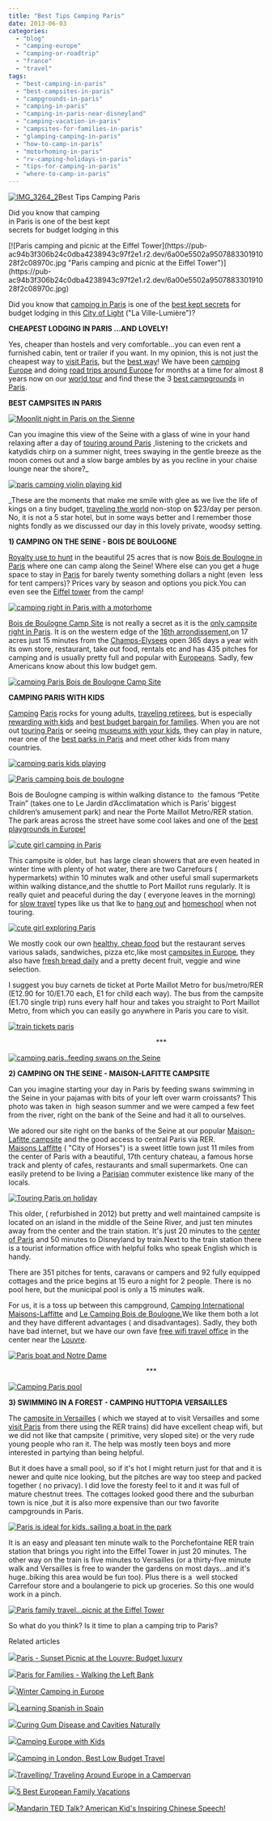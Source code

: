 ```yaml
---
title: "Best Tips Camping Paris"
date: 2013-06-03
categories: 
  - "blog"
  - "camping-europe"
  - "camping-or-roadtrip"
  - "france"
  - "travel"
tags: 
  - "best-camping-in-paris"
  - "best-campsites-in-paris"
  - "campgrounds-in-paris"
  - "camping-in-paris"
  - "camping-in-paris-near-disneyland"
  - "camping-vacation-in-paris"
  - "campsites-for-families-in-paris"
  - "glamping-camping-in-paris"
  - "how-to-camp-in-paris"
  - "motorhoming-in-paris"
  - "rv-camping-holidays-in-paris"
  - "tips-for-camping-in-paris"
  - "where-to-camp-in-paris"
---
```


[![IMG_3264_2](https://pub-ac94b3f306b24c0dba4238943c97f2e1.r2.dev/6a00e5502a950788330191028f2a4d970c.jpg "IMG_3264_2")](https://pub-ac94b3f306b24c0dba4238943c97f2e1.r2.dev/6a00e5502a950788330191028f2a4d970c.jpg)Best Tips Camping Paris  
  
Did you know that camping  
in Paris is one of the best kept  
secrets for budget lodging in this

<!--more--> [![Paris camping and picnic at the Eiffel Tower](https://pub-ac94b3f306b24c0dba4238943c97f2e1.r2.dev/6a00e5502a950788330191028f2c08970c.jpg "Paris camping and picnic at the Eiffel Tower")](https://pub-ac94b3f306b24c0dba4238943c97f2e1.r2.dev/6a00e5502a950788330191028f2c08970c.jpg)  
  
Did you know that [camping in Paris](http://soultravelers3new.local/2006/09/a-day-of-rest-r.html "Camping in Paris") is one of the [best kept secrets](http://soultravelers3new.local/2010/01/our-3-best-kept-family-travel-secrets-adventure-4-years-on-the-road-meme-family-travel-around-the-wo.html "best kept secrets for europe travel") for budget lodging in this [City of Light](http://soultravelers3new.local/2011/08/paris-travel-with-kids.html "Paris with kids") ("La Ville-Lumière")?  
  
**CHEAPEST LODGING IN PARIS ...AND LOVELY!**  
  
Yes, cheaper than hostels and very comfortable...you can even rent a furnished cabin, tent or trailer if you want. In my opinion, this is not just the cheapest way to [visit Paris](http://soultravelers3new.local/2011/07/family-travel-paris-notre-dame-photo.html "visit paris"), but the [best way](http://soultravelers3new.local/2008/05/top-10-family-t.html "Best family travel tips")! We have been [camping Europe](http://soultravelers3new.local/camping-europe/ "camping europe") and doing [road trips around Europe](http://soultravelers3new.local/2012/07/travelling-traveling-around-europe-in-a-campervan.html#more "road trips around Europe") for months at a time for almost 8 years now on our [world tour](http://soultravelers3new.local/2009/04/how-to-travel-the-world-as-a-digital-nomad-family.html "how to travel the world with a family") and find these the 3 [best campgrounds](http://soultravelers3new.local/2010/05/camping-europe-in-a-motorhome-rv-5-best-sites-roadtrip-europe-family-travel-budget-best-price.html "best campgrounds in Europe") in [Paris](http://soultravelers3new.local/2011/04/paris-france-travel-guide-by-mozart.html "Paris travel guide").  
  
**BEST CAMPSITES IN PARIS**  
  
  
[![Moonlit night in Paris on the Sienne](https://pub-ac94b3f306b24c0dba4238943c97f2e1.r2.dev/6a00e5502a95078833019102db904f970c.jpg "Moonlit night in Paris on the Sienne")](https://pub-ac94b3f306b24c0dba4238943c97f2e1.r2.dev/6a00e5502a95078833019102db904f970c.jpg)  
  
Can you imagine this view of the Seine with a glass of wine in your hand relaxing after a day of [touring around Paris](http://soultravelers3new.local/2011/03/-family-travel-paris-france-louvre-photo.html "touring around Paris - family travel") ,listening to the crickets and katydids chirp on a summer night, trees swaying in the gentle breeze as the moon comes out and a slow barge ambles by as you recline in your chaise lounge near the shore?_  
  
[![paris camping violin playing kid](https://pub-ac94b3f306b24c0dba4238943c97f2e1.r2.dev/6a00e5502a95078833019102e3d3e5970c.png "paris camping violin playing kid")](https://pub-ac94b3f306b24c0dba4238943c97f2e1.r2.dev/6a00e5502a95078833019102e3d3e5970c.png)  
  
  
_These are the moments that make me smile with glee as we live the life of kings on a tiny budget, [traveling the world](http://soultravelers3new.local/2008/06/how-to-do-exten.html "traveling around the world -how to do extended travel") non-stop on $23/day per person. No, it is not a 5 star hotel, but in some ways better and I remember those nights fondly as we discussed our day in this lovely private, woodsy setting.  
  
**1) CAMPING ON THE SEINE - BOIS DE BOULOGNE**  
  
[Royalty use to hunt](http://en.wikipedia.org/wiki/Bois_de_Boulogne "bois de boulogne history paris") in the beautiful 25 acres that is now [Bois de Boulogne in Paris](http://soultravelers3new.local/2006/09/paris-bois-de-b.html "camping bois de boulogne") where one can camp along the Seine! Where else can you get a huge space to stay in [Paris](http://soultravelers3new.local/2012/09/is-paris-for-lovers-.html "visiting Paris") for barely twenty something dollars a night (even  less for tent campers)? Prices vary by season and options you pick.You can even see the [Eiffel tower](http://soultravelers3new.local/2010/10/celebrating-in-paris-eiffel-tower-family-travel-adventures-abroad-birthdays-weddings-and-anniversari.html "Eiffel  Tower travel paris") from the camp!  
  
[![camping right in Paris with a motorhome](https://pub-ac94b3f306b24c0dba4238943c97f2e1.r2.dev/6a00e5502a95078833019102db9661970c.jpg "camping right in Paris with a motorhome")](https://pub-ac94b3f306b24c0dba4238943c97f2e1.r2.dev/6a00e5502a95078833019102db9661970c.jpg)  
  
[Bois de Boulogne Camp Site](http://www.paris-tourisme.com/campsite/ "camping Paris") is not really a secret as it is the [only campsite right in Paris](http://soultravelers3new.local/2006/10/irish-girls-inv.html "campsite in Paris "). It is on the western edge of the [16th arrondissement](http://en.wikipedia.org/wiki/16th_arrondissement_of_Paris "16th arrondissement of Paris"),on 17 acres just 15 minutes from the [Champs-Elysees](http://soultravelers3new.local/2006/09/sun-arc-de-triu.html "Champs-Elysees for Paris travelers") open 365 days a year with its own store, restaurant, take out food, rentals etc and has 435 pitches for camping and is usually pretty full and popular with [Europeans](http://soultravelers3new.local/2011/09/international-kids-water-fun-european-style.html "European camping with kids"). Sadly, few Americans know about this low budget gem.  
  
[![camping Paris  Bois de Boulogne Camp Site ](https://pub-ac94b3f306b24c0dba4238943c97f2e1.r2.dev/6a00e5502a95078833019102e37c96970c.png "camping Paris  Bois de Boulogne Camp Site ")](https://pub-ac94b3f306b24c0dba4238943c97f2e1.r2.dev/6a00e5502a95078833019102e37c96970c.png)  
  
  
**CAMPING PARIS WITH KIDS**  
  
[Camping](http://soultravelers3new.local/2010/08/camping-europe-with-kids-free-kids-clubs-family-friendly-international-travel-tips.html "Camping with kids and kids clubs in Europe") [Paris](http://soultravelers3new.local/2013/02/eating-in-paris.html "Paris travel") rocks for young adults, [traveling retirees](http://soultravelers3new.local/2010/06/early-retirement-perpetual-travel-radical-early-retirement-with-kids-rtw-family-travel-multiyear.html "retirement travel"), but is especially [rewarding with kids](http://soultravelers3new.local/2006/09/mozarts-6th-at.html "Paris travel with kids") and [best budget bargain for families](http://soultravelers3new.local/2012/05/paris-for-families-walking-the-left-bank.html "Paris for families on a budget"). When you are not out [touring Paris](http://soultravelers3new.local/2013/03/la-samaritaine-paris-architecture.html "touring paris architecture") or seeing [museums with your kids](http://soultravelers3new.local/2010/08/10-tips-for-travel-tours-museums-with-kids-family-friendly-travel-advice-information-help-education.html "best tips for museums with kids"), they can play in nature, near one of the [best parks in Paris](http://soultravelers3new.local/2012/08/best-paris-parks-gardens-and-fountains.html "best parks in Paris") and meet other kids from many countries.  
  
[![camping paris kids playing](https://pub-ac94b3f306b24c0dba4238943c97f2e1.r2.dev/6a00e5502a9507883301901ce98e3e970b.png "camping paris kids playing")](https://pub-ac94b3f306b24c0dba4238943c97f2e1.r2.dev/6a00e5502a9507883301901ce98e3e970b.png)  
  
[![Paris camping bois de boulogne ](https://pub-ac94b3f306b24c0dba4238943c97f2e1.r2.dev/6a00e5502a9507883301901ce98fcb970b.png "Paris camping bois de boulogne ")](https://pub-ac94b3f306b24c0dba4238943c97f2e1.r2.dev/6a00e5502a9507883301901ce98fcb970b.png)  
  
Bois de Boulogne camping is within walking distance to  the famous “Petite Train” (takes one to Le Jardin d’Acclimatation which is Paris’ biggest children’s amusement park) and near the Porte Maillot Metro/RER station. The park areas across the street have some cool lakes and one of the [best playgrounds in Europe!](http://soultravelers3new.local/2009/07/-best-playground-in-europe-guggenheim-in-bilbao-spain-more.html "best playgrounds in Europe")  
  
[![cute girl camping in Paris](https://pub-ac94b3f306b24c0dba4238943c97f2e1.r2.dev/6a00e5502a950788330192aaabd404970d.png "cute girl camping in Paris")](https://pub-ac94b3f306b24c0dba4238943c97f2e1.r2.dev/6a00e5502a950788330192aaabd404970d.png)  
  
This campsite is older, but  has large clean showers that are even heated in winter time with plenty of hot water, there are two Carrefours ( hypermarkets) within 10 minutes walk and other useful small supermarkets within walking distance,and the shuttle to Port Maillot runs regularly. It is really quiet and peaceful during the day ( everyone leaves in the morning)  for [slow travel](http://soultravelers3new.local/2011/11/slow-travel.html "slow travel") types like us that lke to [hang out](http://soultravelers3new.local/2006/09/a-day-of-rest-r.html "hang out and travel") and [homeschool](http://soultravelers3new.local/2010/04/family-travel-homeschool-education-global-students-lifestyle-design-location-independent-4hww-around.html "homeschool and travel") when not touring.  
  
[![cute girl exploring Paris](https://pub-ac94b3f306b24c0dba4238943c97f2e1.r2.dev/6a00e5502a950788330192aaabe2ca970d.jpg "cute girl exploring Paris")](https://pub-ac94b3f306b24c0dba4238943c97f2e1.r2.dev/6a00e5502a950788330192aaabe2ca970d.jpg)  
  
  
We mostly cook our own [healthy, cheap food](http://soultravelers3new.local/2008/09/how-to-eat-heal.html "how to eat healthy cheap food in Europe") but the restaurant serves various salads, sandwiches, pizza etc,like most [campsites in Europe](http://soultravelers3new.local/2011/12/rv-in-europe-road-trip-europe-camping-european-style.html "campsites in Europe"), they also have [fresh bread daily](http://soultravelers3new.local/2011/10/european-foodie-delights-freshly-baked.html "fresh bread europe bakery") and a pretty decent fruit, veggie and wine selection.  
  
I suggest you buy carnets de ticket at Porte Maillot Metro for bus/metro/RER (E12.90 for 10/E1.70 each, E1 for child each way). The bus from the campsite (E1.70 single trip) runs every half hour and takes you straight to Port Maillot Metro, from which you can easily go anywhere in Paris you care to visit.  
  
[![train tickets paris](https://pub-ac94b3f306b24c0dba4238943c97f2e1.r2.dev/6a00e5502a950788330192aaabff99970d.png "train tickets paris")](https://pub-ac94b3f306b24c0dba4238943c97f2e1.r2.dev/6a00e5502a950788330192aaabff99970d.png)  
  
                                                                          \*\*\*  
  
[![camping paris..feeding swans on the Seine](https://pub-ac94b3f306b24c0dba4238943c97f2e1.r2.dev/6a00e5502a9507883301901ce5796d970b.jpg "camping paris..feeding swans on the Seine")](https://pub-ac94b3f306b24c0dba4238943c97f2e1.r2.dev/6a00e5502a9507883301901ce5796d970b.jpg)  
  
  
**2) CAMPING ON THE SEINE - MAISON-LAFITTE CAMPSITE**  
  
Can you imagine starting your day in Paris by feeding swans swimming in the Seine in your pajamas with bits of your left over warm croissants? This photo was taken in  high season summer and we were camped a few feet from the river, right on the bank of the Seine and had it all to ourselves.  
  
We adored our site right on the banks of the Seine at our popular [Maison-Lafitte campsite](http://www.tripadvisor.ie/Hotel_Review-g187147-d296034-Reviews-Camping_International_de_Maisons_Laffitte-Paris_Ile_de_France.html) and the good access to central Paris via RER.  
[Maisons Laffitte](http://en.wikipedia.org/wiki/Maisons-Laffitte "maison-Lafitte france") ( "City of Horses") is a sweet little town just 11 miles from the center of Paris with a beautiful, 17th century chateau, a famous horse track and plenty of cafes, restaurants and small supermarkets. One can easily pretend to be living a [Parisian](http://soultravelers3new.local/2012/07/paris-chic-street-style-.html "parisian chic") commuter existence like many of the locals.  
  
[![Touring Paris on holiday](https://pub-ac94b3f306b24c0dba4238943c97f2e1.r2.dev/6a00e5502a95078833019102e54a30970c.jpg "Touring Paris on holiday")](https://pub-ac94b3f306b24c0dba4238943c97f2e1.r2.dev/6a00e5502a95078833019102e54a30970c.jpg)  
  
  
This older, ( refurbished in 2012) but pretty and well maintained campsite is located on an island in the middle of the Seine River, and just ten minutes  away from the center and the train station. It's just 20 minutes to the [center of Paris](http://soultravelers3new.local/2006/09/madeline-linea.html "paris travel with kids") and 50 minutes to Disneyland by train.Next to the train station there is a tourist information office with helpful folks who speak English which is handy.  
  
There are 351 pitches for tents, caravans or campers and 92 fully equipped cottages and the price begins at 15 euro a night for 2 people. There is no pool here, but the municipal pool is only a 15 minutes walk.  
  
For us, it is a toss up between this campground, [Camping International Maisons-Laffitte](http://www.sandaya.fr/web/EN/campings/France/Paris/Maisons-Laffitte/Overview.htm "camping maisons-laffitte") and [Le Camping Bois de Boulogne.](http://www.paris-tourisme.com/campsite/ "camping paris")We like them both a lot and they have different advantages ( and disadvantages). Sadly, they both have bad internet, but we have our own fave [free wifi travel office](http://soultravelers3new.local/2010/10/free-wifi-travel-office-paris-digital-nomad-technomad-minimalist-workshift-mobile-work-on-the-road.html "free wifi paris travel office") in the center near the [Louvre](http://soultravelers3new.local/2012/11/paris-sunset-picnic-at-the-louvre-budget-luxury.html "louvre picnic").  
  
[![Paris boat and Notre Dame](https://pub-ac94b3f306b24c0dba4238943c97f2e1.r2.dev/6a00e5502a9507883301901ced97a1970b.jpg "Paris boat and Notre Dame")](https://pub-ac94b3f306b24c0dba4238943c97f2e1.r2.dev/6a00e5502a9507883301901ced97a1970b.jpg)  
  
                                                                     \*\*\*  
  
  
[![Camping Paris pool](https://pub-ac94b3f306b24c0dba4238943c97f2e1.r2.dev/6a00e5502a9507883301901ced9963970b.jpg "Camping Paris pool")](https://pub-ac94b3f306b24c0dba4238943c97f2e1.r2.dev/6a00e5502a9507883301901ced9963970b.jpg)  
  
**3) SWIMMING IN A FOREST - CAMPING HUTTOPIA VERSAILLES**  
  
The [campsite in Versailles](http://www.huttopia.com/srt/huttopia/flb/translatabled/show;jsessionid=30D9553CBA2D73380A7CFA63E778529E?location.id:=1617&user.huttopia.lang:=null) ( which we stayed at to visit Versailles and some [visit Paris](http://soultravelers3new.local/2011/11/dramatic-paris.html "Paris holiday") from there using the RER trains) did have excellent cheap wifi, but we did not like that campsite ( primitive, very sloped site) or the very rude young people who ran it. The help was mostly teen boys and more interested in partying than being helpful.  
  
But it does have a small pool, so if it's hot I might return just for that and it is newer and quite nice looking, but the pitches are way too steep and packed together ( no privacy). I did love the foresty feel to it and it was full of mature chestnut trees. The cottages looked good there and the suburban town is nice ,but it is also more expensive than our two favorite campgrounds in Paris.  
  
[![Paris is ideal for kids..sailing a boat in the park](https://pub-ac94b3f306b24c0dba4238943c97f2e1.r2.dev/6a00e5502a9507883301901cef5b95970b.jpg "Paris is ideal for kids..sailing a boat in the park")](https://pub-ac94b3f306b24c0dba4238943c97f2e1.r2.dev/6a00e5502a9507883301901cef5b95970b.jpg)  
  
  
It is an easy and pleasant ten minute walk to the Porchefontaine RER train station that brings you right into the Eiffel Tower in just 20 minutes. The other way on the train is five minutes to Versailles (or a thirty-five minute walk and Versailles is free to wander the gardens on most days...and it's huge..biking this area would be fun too). Plus there is a  well stocked Carrefour store and a boulangerie to pick up groceries. So this one would work in a pinch.  
  
[![Paris family travel...picnic at the Eiffel Tower](https://pub-ac94b3f306b24c0dba4238943c97f2e1.r2.dev/6a00e5502a9507883301901cef6b37970b.jpg "Paris family travel...picnic at the Eiffel Tower")](https://pub-ac94b3f306b24c0dba4238943c97f2e1.r2.dev/6a00e5502a9507883301901cef6b37970b.jpg)  
  
So what do you think? Is it time to plan a camping trip to Paris?  

Related articles

[![](http://i.zemanta.com/123496699_80_80.jpg)](http://soultravelers3new.local/2012/11/paris-sunset-picnic-at-the-louvre-budget-luxury.html)[Paris - Sunset Picnic at the Louvre: Budget luxury](http://soultravelers3new.local/2012/11/paris-sunset-picnic-at-the-louvre-budget-luxury.html)

[![](http://i.zemanta.com/88253261_80_80.jpg)](http://soultravelers3new.local/2012/05/paris-for-families-walking-the-left-bank.html)[Paris for Families - Walking the Left Bank](http://soultravelers3new.local/2012/05/paris-for-families-walking-the-left-bank.html)

[![](http://i.zemanta.com/146676524_80_80.jpg)](http://soultravelers3new.local/2013/02/winter-camping-in-europe.html)[Winter Camping in Europe](http://soultravelers3new.local/2013/02/winter-camping-in-europe.html)

[![](http://i.zemanta.com/168450990_80_80.jpg)](http://soultravelers3new.local/2013/05/learning-spanish-in-spain.html)[Learning Spanish in Spain](http://soultravelers3new.local/2013/05/learning-spanish-in-spain.html)

[![](http://i.zemanta.com/154024597_80_80.jpg)](http://soultravelers3new.local/2013/03/curing-gum-disease-and-cavities-naturally.html)[Curing Gum Disease and Cavities Naturally](http://soultravelers3new.local/2013/03/curing-gum-disease-and-cavities-naturally.html)

[![](http://i.zemanta.com/120603856_80_80.jpg)](http://soultravelers3new.local/2012/10/camping-europe-with-kids.html)[Camping Europe with Kids](http://soultravelers3new.local/2012/10/camping-europe-with-kids.html)

[![](http://i.zemanta.com/84472269_80_80.jpg)](http://soultravelers3new.local/2012/04/camping-in-london-best-low-budget-travel.html)[Camping in London, Best Low Budget Travel](http://soultravelers3new.local/2012/04/camping-in-london-best-low-budget-travel.html)

[![](http://i.zemanta.com/101284346_80_80.jpg)](http://soultravelers3new.local/2012/07/travelling-traveling-around-europe-in-a-campervan.html)[Travelling/ Traveling Around Europe in a Campervan](http://soultravelers3new.local/2012/07/travelling-traveling-around-europe-in-a-campervan.html)

[![](http://i.zemanta.com/noimg_49_80_80.jpg)](http://soultravelers3new.local/2012/02/5-best-european-family-vacations.html)[5 Best European Family Vacations](http://soultravelers3new.local/2012/02/5-best-european-family-vacations.html)

[![](http://i.zemanta.com/152306180_80_80.jpg)](http://soultravelers3new.local/2013/03/mandarin-ted-talk-american-kids-inspiring-chinese-speech-.html)[Mandarin TED Talk? American Kid's Inspiring Chinese Speech!](http://soultravelers3new.local/2013/03/mandarin-ted-talk-american-kids-inspiring-chinese-speech-.html)
